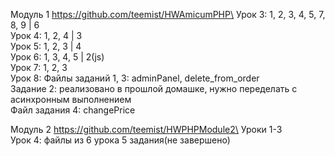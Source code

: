 Модуль 1
https://github.com/teemist/HWAmicumPHP\
Урок 3: 1, 2, 3, 4, 5, 7, 8, 9 | 6\
Урок 4: 1, 2, 4 | 3\
Урок 5: 1, 2, 3 | 4\
Урок 6: 1, 3, 4, 5 | 2(js)\
Урок 7: 1, 2, 3\
Урок 8: Файлы заданий 1, 3: adminPanel, delete_from_order\
Задание 2: реализовано в прошлой домашке, нужно переделать с асинхронным выполнением\
Файл задания 4: changePrice

Модуль 2
https://github.com/teemist/HWPHPModule2\
Уроки 1-3\
Урок 4: файлы из 6 урока 5 задания(не завершено)

